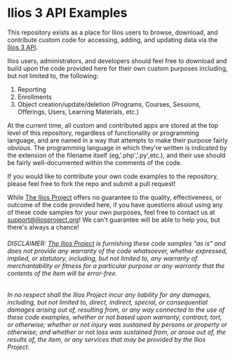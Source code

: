 # Ilios 3 API Examples

This repository exists as a place for Ilios users to browse, download, and contribute custom code for accessing, adding, and updating data via the [Ilios 3 API](https://github.com/ilios/ilios).

Ilios users, administrators, and developers should feel free to download and build upon the code provided here for their own custom purposes including, but not limited to, the following:

1. Reporting
2. Enrollments
3. Object creation/update/deletion (Programs, Courses, Sessions, Offerings, Users, Learning Materials, etc.)

At the current time, all custom and contributed apps are stored at the top level of this repository, regardless of functionality or programming language, and are named in a way that attempts to make their purpose fairly obvious. The programming language in which they're written is indicated by the extension of the filename itself (eg,'.php','.py',etc.), and their use should be fairly well-documented within the comments of the code.

If you would like to contribute your own code examples to the repository, please feel free to fork the repo and submit a pull request!

While [The Ilios Project](https://www.iliosproject.org) offers no guarantee to the quality, effectiveness, or outcome of the code provided here, if you have questions about using any of these code samples for your own purposes, feel free to contact us at [support@iliosproject.org](mailto:iliosproject.org)!  We can't guarantee will be able to help you, but there's always a chance!

###### DISCLAIMER:  [The Ilios Project](https://www.iliosproject.org) is furnishing these code samples "as is" and does not provide any warranty of the code whatsoever, whether expressed, implied, or statutory, including, but not limited to, any warranty of merchantability or fitness for a particular purpose or any warranty that the contents of the item will be error-free.

###### In no respect shall the Ilios Project incur any liability for any damages, including, but not limited to, direct, indirect, special, or consequential damages arising out of, resulting from, or any way connected to the use of these code examples, whether or not based upon warranty, contract, tort, or otherwise; whether or not injury was sustained by persons or property or otherwise; and whether or not loss was sustained from, or arose out of, the results of, the item, or any services that may be provided by the Ilios Project.

